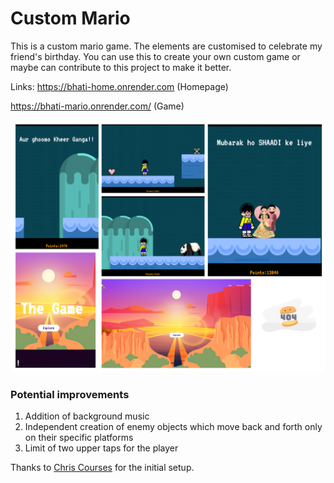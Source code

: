 # Custom Mario

This is a custom mario game. The elements are customised to celebrate my friend's birthday. You can use this to create your own custom game or maybe can contribute to this project to make it better.  

Links: https://bhati-home.onrender.com (Homepage)

https://bhati-mario.onrender.com/ (Game)


![Game View](https://github.com/rushil1904/Custom-Mario/blob/main/game/src/media/Site%20Collage.png?raw=true)


### Potential improvements

1. Addition of background music
2. Independent creation of enemy objects which move back and forth only on their specific platforms
3. Limit of two upper taps for the player

Thanks to [Chris Courses](https://youtu.be/4q2vvZn5aoo) for the initial setup. 
